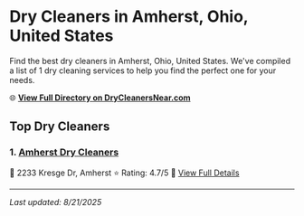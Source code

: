 # Dry Cleaners in Amherst, Ohio, United States

Find the best dry cleaners in Amherst, Ohio, United States. We've compiled a list of 1 dry cleaning services to help you find the perfect one for your needs.

🌐 **[View Full Directory on DryCleanersNear.com](https://drycleanersnear.com/city/US/Ohio/Amherst)**

## Top Dry Cleaners

### 1. [Amherst Dry Cleaners](https://drycleanersnear.com/dryCleaner/6875b66a9b5c02c2ea277f22/amherst-dry-cleaners)
📍 2233 Kresge Dr, Amherst
⭐ Rating: 4.7/5
🔗 [View Full Details](https://drycleanersnear.com/dryCleaner/6875b66a9b5c02c2ea277f22/amherst-dry-cleaners)


---

*Last updated: 8/21/2025*
